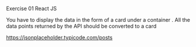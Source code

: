 Exercise 01 
React JS

You have to display the data in the form of a card under a container . All the data points returned by the API should be converted to a card

https://jsonplaceholder.typicode.com/posts